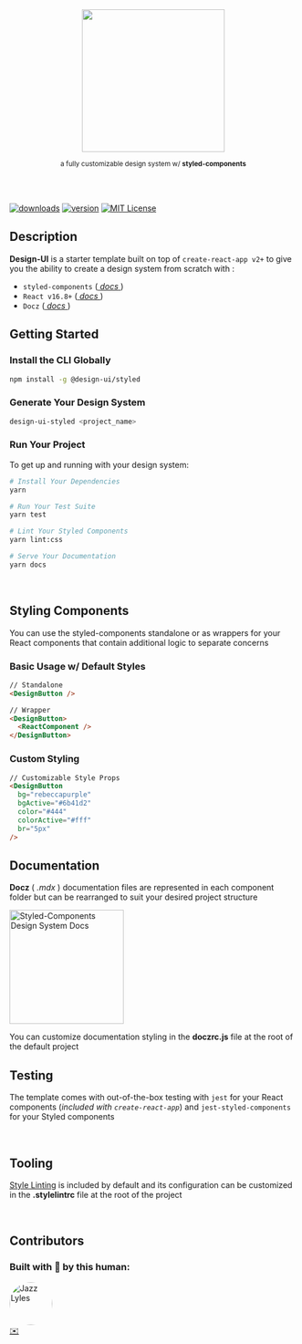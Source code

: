 <div style="text-align:center;">
  <img src="https://i.ibb.co/Pmd6nKm/design-ui-logo.png" style="height:250px;"/>
  <br>

<sub>a fully customizable design system w/ **styled-components**</sub>

</div>
<br>
<br />

[![downloads](https://img.shields.io/npm/dw/@design-ui/styled.svg)](http://npm.im/@design-ui/styled)
[![version](https://img.shields.io/npm/v/@design-ui/styled.svg?style=flat-square)](http://npm.im/@design-ui/styled)
[![MIT License](https://img.shields.io/npm/l/@design-ui/styled.svg?style=flat-square)](http://opensource.org/licenses/MIT)

## **Description**

**Design-UI** is a starter template built on top of `create-react-app v2+` to give you the ability to create a design system from scratch with :

- `styled-components` ([ _docs_ ](https://www.styled-components.com/))
- `React v16.8+` ([ _docs_ ](https://reactjs.org/))
- `Docz` ([ _docs_ ](https://www.docz.site))

## **Getting Started**

### Install the CLI Globally

```bash
npm install -g @design-ui/styled
```

### Generate Your Design System

```bash
design-ui-styled <project_name>
```

### Run Your Project

To get up and running with your design system:

```bash
# Install Your Dependencies
yarn

# Run Your Test Suite
yarn test

# Lint Your Styled Components
yarn lint:css

# Serve Your Documentation
yarn docs
```

<br />

## **Styling Components**

You can use the styled-components standalone or as wrappers for your React components that contain additional logic to separate concerns

### Basic Usage w/ Default Styles

```html
// Standalone
<DesignButton />

// Wrapper
<DesignButton>
  <ReactComponent />
</DesignButton>
```

### Custom Styling

```html
// Customizable Style Props
<DesignButton
  bg="rebeccapurple"
  bgActive="#6b41d2"
  color="#444"
  colorActive="#fff"
  br="5px"
/>
```

## **Documentation**

**Docz** ( _.mdx_ ) documentation files are represented in each component folder but can be rearranged to suit your desired project structure

<img src="https://i.ibb.co/Phbpcxq/Screen-Shot-2019-02-23-at-2-37-23-PM.png" alt="Styled-Components Design System Docs" height="200px;">

You can customize documentation styling in the **doczrc.js** file at the root of the default project

## **Testing**

The template comes with out-of-the-box testing with `jest` for your React components (_included with `create-react-app`_) and `jest-styled-components` for your Styled components

<br />

## **Tooling**

[Style Linting](https://www.npmjs.com/package/stylelint) is included by default and its configuration can be customized in the **.stylelintrc** file at the root of the project

<br />

## **Contributors**

### Built with 💖 by this human:

[<img src="https://avatars3.githubusercontent.com/u/10368585?s=460&v=4" alt="Jazz Lyles" width="75px;" style="border-radius:50%;" />](https:/jazz-lyles.com/)<br />
[✉️](mailto:ripley36706@gmail.com)
